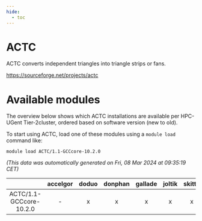 ```yaml
---
hide:
  - toc
---
```


ACTC
====


ACTC converts independent triangles into triangle strips or fans.

https://sourceforge.net/projects/actc
# Available modules


The overview below shows which ACTC installations are available per HPC-UGent Tier-2cluster, ordered based on software version (new to old).

To start using ACTC, load one of these modules using a `module load` command like:

```shell
module load ACTC/1.1-GCCcore-10.2.0
```

*(This data was automatically generated on Fri, 08 Mar 2024 at 09:35:19 CET)*  

| |accelgor|doduo|donphan|gallade|joltik|skitty|
| :---: | :---: | :---: | :---: | :---: | :---: | :---: |
|ACTC/1.1-GCCcore-10.2.0|-|x|x|x|x|x|
